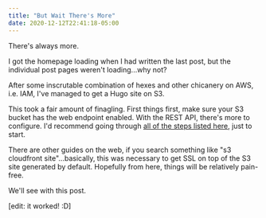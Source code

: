 ```yaml
---
title: "But Wait There's More"
date: 2020-12-12T22:41:18-05:00
---
```


There's always more.

I got the homepage loading when I had written the last post, but the individual post pages weren't loading...why not?

After some inscrutable combination of hexes and other chicanery on AWS, i.e. IAM, I've managed to get a Hugo site on S3.

This took a fair amount of finagling. First things first, make sure your S3 bucket has the web endpoint enabled. With the REST API, there's more to configure. I'd recommend going through [all of the steps listed here](https://aws.amazon.com/premiumsupport/knowledge-center/cloudfront-serve-static-website/), just to start.

There are other guides on the web, if you search something like "s3 cloudfront site"...basically, this was necessary to get SSL on top of the S3 site generated by default. Hopefully from here, things will be relatively pain-free.

We'll see with this post.

\[edit: it worked! :D\]
